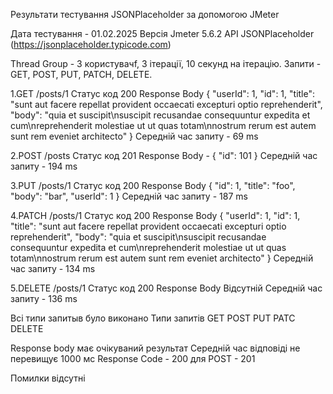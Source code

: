 Результати тестування JSONPlaceholder за допомогою JMeter

Дата тестування - 01.02.2025
Версія Jmeter 5.6.2
API JSONPlaceholder (https://jsonplaceholder.typicode.com)

Thread Group - 3 користувачf, 3 ітерації, 10 секунд на ітерацію.
Запити - GET, POST, PUT, PATCH, DELETE.

1.GET /posts/1
   Статус код 200
   Response Body
     {
      "userId": 1,
      "id": 1,
      "title": "sunt aut facere repellat provident occaecati excepturi optio reprehenderit",
      "body": "quia et suscipit\nsuscipit recusandae consequuntur expedita et cum\nreprehenderit molestiae ut ut quas totam\nnostrum rerum est autem sunt rem eveniet architecto"
     }
    Середній час запиту - 69 ms
    
2.POST /posts
  Статус код 201
  Response Body - 
    {
      "id": 101
    }
  Середній час запиту - 194 ms 

3.PUT /posts/1
  Статус код 200
  Response Body
    {
      "id": 1,
      "title": "foo",
      "body": "bar",
      "userId": 1
    }
  Середній час запиту - 187 ms

4.PATCH /posts/1
  Статус код 200
   Response Body
     {
      "userId": 1,
      "id": 1,
      "title": "sunt aut facere repellat provident occaecati excepturi optio reprehenderit",
      "body": "quia et suscipit\nsuscipit recusandae consequuntur expedita et cum\nreprehenderit molestiae ut ut quas totam\nnostrum rerum est autem sunt rem eveniet architecto"
    }
  Середній час запиту - 134 ms

5.DELETE /posts/1
  Статус код 200
  Response Body
    Відсутній
  Середній час запиту - 136 ms


Всі типи запитыв було виконано
  Типи запитів GET  POST PUT  PATC DELETE

Response body має очікуваний результат
Середній час відповіді не перевищує 1000 мс
Response Code - 200 для POST - 201

Помилки відсутні
  
